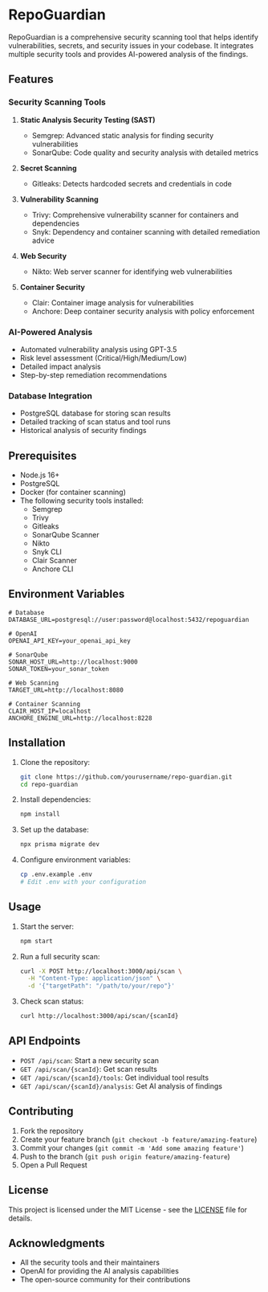 # RepoGuardian

RepoGuardian is a comprehensive security scanning tool that helps identify vulnerabilities, secrets, and security issues in your codebase. It integrates multiple security tools and provides AI-powered analysis of the findings.

## Features

### Security Scanning Tools

1. **Static Analysis Security Testing (SAST)**
   - Semgrep: Advanced static analysis for finding security vulnerabilities
   - SonarQube: Code quality and security analysis with detailed metrics

2. **Secret Scanning**
   - Gitleaks: Detects hardcoded secrets and credentials in code

3. **Vulnerability Scanning**
   - Trivy: Comprehensive vulnerability scanner for containers and dependencies
   - Snyk: Dependency and container scanning with detailed remediation advice

4. **Web Security**
   - Nikto: Web server scanner for identifying web vulnerabilities

5. **Container Security**
   - Clair: Container image analysis for vulnerabilities
   - Anchore: Deep container security analysis with policy enforcement

### AI-Powered Analysis

- Automated vulnerability analysis using GPT-3.5
- Risk level assessment (Critical/High/Medium/Low)
- Detailed impact analysis
- Step-by-step remediation recommendations

### Database Integration

- PostgreSQL database for storing scan results
- Detailed tracking of scan status and tool runs
- Historical analysis of security findings

## Prerequisites

- Node.js 16+
- PostgreSQL
- Docker (for container scanning)
- The following security tools installed:
  - Semgrep
  - Trivy
  - Gitleaks
  - SonarQube Scanner
  - Nikto
  - Snyk CLI
  - Clair Scanner
  - Anchore CLI

## Environment Variables

```env
# Database
DATABASE_URL=postgresql://user:password@localhost:5432/repoguardian

# OpenAI
OPENAI_API_KEY=your_openai_api_key

# SonarQube
SONAR_HOST_URL=http://localhost:9000
SONAR_TOKEN=your_sonar_token

# Web Scanning
TARGET_URL=http://localhost:8080

# Container Scanning
CLAIR_HOST_IP=localhost
ANCHORE_ENGINE_URL=http://localhost:8228
```

## Installation

1. Clone the repository:
   ```bash
   git clone https://github.com/yourusername/repo-guardian.git
   cd repo-guardian
   ```

2. Install dependencies:
   ```bash
   npm install
   ```

3. Set up the database:
   ```bash
   npx prisma migrate dev
   ```

4. Configure environment variables:
   ```bash
   cp .env.example .env
   # Edit .env with your configuration
   ```

## Usage

1. Start the server:
   ```bash
   npm start
   ```

2. Run a full security scan:
   ```bash
   curl -X POST http://localhost:3000/api/scan \
     -H "Content-Type: application/json" \
     -d '{"targetPath": "/path/to/your/repo"}'
   ```

3. Check scan status:
   ```bash
   curl http://localhost:3000/api/scan/{scanId}
   ```

## API Endpoints

- `POST /api/scan`: Start a new security scan
- `GET /api/scan/{scanId}`: Get scan results
- `GET /api/scan/{scanId}/tools`: Get individual tool results
- `GET /api/scan/{scanId}/analysis`: Get AI analysis of findings

## Contributing

1. Fork the repository
2. Create your feature branch (`git checkout -b feature/amazing-feature`)
3. Commit your changes (`git commit -m 'Add some amazing feature'`)
4. Push to the branch (`git push origin feature/amazing-feature`)
5. Open a Pull Request

## License

This project is licensed under the MIT License - see the [LICENSE](LICENSE) file for details.

## Acknowledgments

- All the security tools and their maintainers
- OpenAI for providing the AI analysis capabilities
- The open-source community for their contributions

